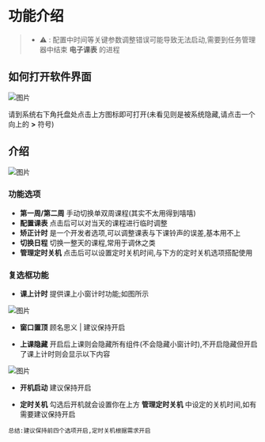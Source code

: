 # 功能介绍

> - ⚠️ : 配置中时间等关键参数调整错误可能导致无法启动,需要到任务管理器中结束 **电子课表** 的进程

## 如何打开软件界面
![图片](/image/icon.png)

请到系统右下角托盘处点击上方图标即可打开(未看见则是被系统隐藏,请点击一个向上的 **>** 符号)

## 介绍
![图片](/image/gui.png)

### 功能选项

- **第一周/第二周** 手动切换单双周课程(其实不太用得到嘻嘻)
- **配置课表** 点击后可以对当天的课程进行临时调整
- **矫正计时** 是一个开发者选项,可以调整课表与下课铃声的误差,基本用不上
- **切换日程** 切换一整天的课程,常用于调休之类
- **管理定时关机** 点击后可以设置定时关机时间,与下方的定时关机选项搭配使用

### 复选框功能
- **课上计时** 提供课上小窗计时功能;如图所示

![图片](/image/mini.png)

- **窗口置顶** 顾名思义 | 建议保持开启

- **上课隐藏** 开启后上课则会隐藏所有组件(不会隐藏小窗计时),不开启隐藏但开启了课上计时则会显示以下内容

![图片](/image/all.png)

- **开机启动** 建议保持开启

- **定时关机** 勾选后开机就会设置你在上方 **管理定时关机** 中设定的关机时间,如有需要建议保持开启

`总结:建议保持前四个选项开启,定时关机根据需求开启`



